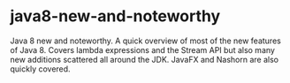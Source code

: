 # java8-new-and-noteworthy
Java 8 new and noteworthy. A quick overview of most of the new features of Java 8. Covers lambda expressions and the Stream API but also many new additions scattered all around the JDK. JavaFX and Nashorn are also quickly covered.
